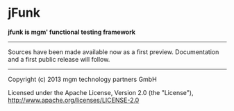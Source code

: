 # jFunk

**jfunk is mgm' functional testing framework**

---

Sources have been made available now as a first preview. Documentation and a first public release will follow.

---

Copyright (c) 2013 mgm technology partners GmbH

Licensed under the Apache License, Version 2.0 (the "License"),
http://www.apache.org/licenses/LICENSE-2.0
